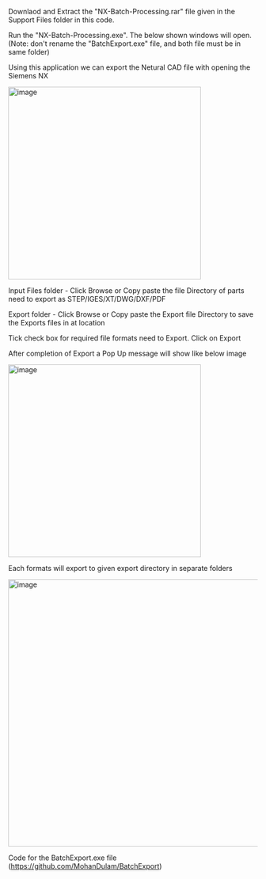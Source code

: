 Downlaod and Extract the "NX-Batch-Processing.rar" file given in the Support Files folder in this code.

Run the "NX-Batch-Processing.exe". The below shown windows will open. (Note: don't rename the "BatchExport.exe" file, and both file must be in same folder)

Using this application we can export the Netural CAD file with opening the Siemens NX

<img width="389" alt="image" src="https://github.com/MohanDulam/NX-Batch-Processing/assets/111222356/9224dee7-f1e1-43d0-a075-c943835b72a6">

Input Files folder - Click Browse or Copy paste the file Directory of parts need to export as STEP/IGES/XT/DWG/DXF/PDF

Export folder      - Click Browse or Copy paste the Export file Directory to save the Exports files in at location

Tick check box for required file formats need to Export. Click on Export

After completion of Export a Pop Up message will show like below image

<img width="389" alt="image" src="https://github.com/MohanDulam/NX-Batch-Processing/assets/111222356/678d14ef-e0dd-4816-b9ac-d0d22053f9b6">

Each formats will export to given export directory in separate folders

<img width="540" alt="image" src="https://github.com/MohanDulam/NX-Batch-Processing/assets/111222356/6721220e-61a6-440e-9fe0-ef12e5528ece">


Code for the BatchExport.exe file (https://github.com/MohanDulam/BatchExport)
